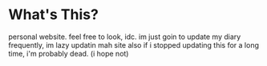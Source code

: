 # What's This?
personal website. feel free to look, idc. im just goin to update my diary frequently, im lazy updatin mah site
also if i stopped updating this for a long time, i'm probably dead. (i hope not)
